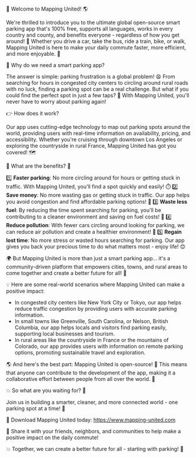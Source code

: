 🎉 Welcome to Mapping United! 🌎

We're thrilled to introduce you to the ultimate global open-source smart parking app that's 100% free, supports all languages, works in every country and county, and benefits everyone - regardless of how you get around! 💪 Whether you drive a car, take the bus, ride a train, bike, or walk, Mapping United is here to make your daily commute faster, more efficient, and more enjoyable. 🚀

📍 Why do we need a smart parking app?

The answer is simple: parking frustration is a global problem! 😩 From searching for hours in congested city centers to circling around rural roads with no luck, finding a parking spot can be a real challenge. But what if you could find the perfect spot in just a few taps? 📱 With Mapping United, you'll never have to worry about parking again!

👉 How does it work?

Our app uses cutting-edge technology to map out parking spots around the world, providing users with real-time information on availability, pricing, and accessibility. Whether you're cruising through downtown Los Angeles or exploring the countryside in rural France, Mapping United has got you covered! 🗺️

💸 What are the benefits? 🤩

1️⃣ **Faster parking**: No more circling around for hours or getting stuck in traffic. With Mapping United, you'll find a spot quickly and easily! ⏱️
2️⃣ **Save money**: No more wasting gas or getting stuck in traffic. Our app helps you avoid congestion and find affordable parking options! 💸
3️⃣ **Waste less fuel**: By reducing the time spent searching for parking, you'll be contributing to a cleaner environment and saving on fuel costs! 🌟
4️⃣ **Reduce pollution**: With fewer cars circling around looking for parking, we can reduce air pollution and create a healthier environment! 🌿
5️⃣ **Regain lost time**: No more stress or wasted hours searching for parking. Our app gives you back your precious time to do what matters most - enjoy life! 😊

🌍 But Mapping United is more than just a smart parking app... it's a community-driven platform that empowers cities, towns, and rural areas to come together and create a better future for all! 🌈

💡 Here are some real-world scenarios where Mapping United can make a positive impact:

* In congested city centers like New York City or Tokyo, our app helps reduce traffic congestion by providing users with accurate parking information.
* In small towns like Greenville, South Carolina, or Nelson, British Columbia, our app helps locals and visitors find parking easily, supporting local businesses and tourism.
* In rural areas like the countryside in France or the mountains of Colorado, our app provides users with information on remote parking options, promoting sustainable travel and exploration.

🌎 And here's the best part: Mapping United is open-source! 📄 This means that anyone can contribute to the development of the app, making it a collaborative effort between people from all over the world. 💪

💥 So what are you waiting for? 🤔

Join us in building a smarter, cleaner, and more connected world - one parking spot at a time! 🌟

📲 Download Mapping United today: https://www.mapping-united.com

👫 Share it with your friends, neighbors, and communities to help make a positive impact on the daily commute!

💥 Together, we can create a better future for all - starting with parking! 🚀